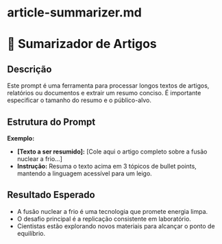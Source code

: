 # article-summarizer.md

# 📝 Sumarizador de Artigos

## Descrição
Este prompt é uma ferramenta para processar longos textos de artigos, relatórios ou documentos e extrair um resumo conciso. É importante especificar o tamanho do resumo e o público-alvo.

## Estrutura do Prompt
**Exemplo:**
- **[Texto a ser resumido]:** [Cole aqui o artigo completo sobre a fusão nuclear a frio...]
- **Instrução:** Resuma o texto acima em 3 tópicos de bullet points, mantendo a linguagem acessível para um leigo.

## Resultado Esperado
- A fusão nuclear a frio é uma tecnologia que promete energia limpa.
- O desafio principal é a replicação consistente em laboratório.
- Cientistas estão explorando novos materiais para alcançar o ponto de equilíbrio.
